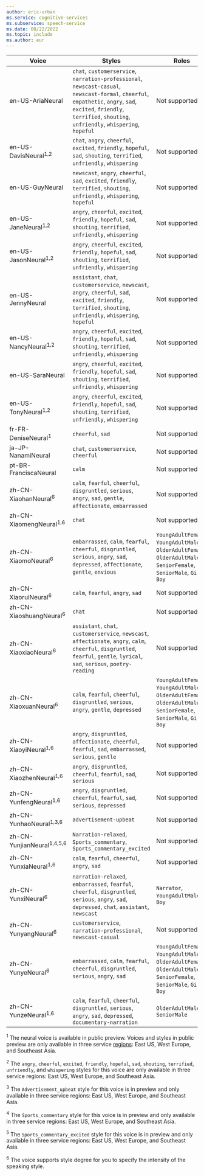 ```yaml
---
author: eric-urban
ms.service: cognitive-services
ms.subservice: speech-service
ms.date: 08/22/2022
ms.topic: include
ms.author: eur
---
```


| Voice | Styles |Roles |
| ----- | ----- | ----- |
|en-US-AriaNeural|`chat`, `customerservice`, `narration-professional`, `newscast-casual`, `newscast-formal`, `cheerful`, `empathetic`, `angry`, `sad`, `excited`, `friendly`, `terrified`, `shouting`, `unfriendly`, `whispering`, `hopeful`|Not supported|
|en-US-DavisNeural<sup>1,2</sup>|`chat`, `angry`, `cheerful`, `excited`, `friendly`, `hopeful`, `sad`, `shouting`, `terrified`, `unfriendly`, `whispering`|Not supported|
|en-US-GuyNeural|`newscast`, `angry`, `cheerful`, `sad`, `excited`, `friendly`, `terrified`, `shouting`, `unfriendly`, `whispering`, `hopeful`|Not supported|
|en-US-JaneNeural<sup>1,2</sup>|`angry`, `cheerful`, `excited`, `friendly`, `hopeful`, `sad`, `shouting`, `terrified`, `unfriendly`, `whispering`|Not supported|
|en-US-JasonNeural<sup>1,2</sup>|`angry`, `cheerful`, `excited`, `friendly`, `hopeful`, `sad`, `shouting`, `terrified`, `unfriendly`, `whispering`|Not supported|
|en-US-JennyNeural|`assistant`, `chat`, `customerservice`, `newscast`, `angry`, `cheerful`, `sad`, `excited`, `friendly`, `terrified`, `shouting`, `unfriendly`, `whispering`, `hopeful`|Not supported|
|en-US-NancyNeural<sup>1,2</sup>|`angry`, `cheerful`, `excited`, `friendly`, `hopeful`, `sad`, `shouting`, `terrified`, `unfriendly`, `whispering`|Not supported|
|en-US-SaraNeural|`angry`, `cheerful`, `excited`, `friendly`, `hopeful`, `sad`, `shouting`, `terrified`, `unfriendly`, `whispering`|Not supported|
|en-US-TonyNeural<sup>1,2</sup>|`angry`, `cheerful`, `excited`, `friendly`, `hopeful`, `sad`, `shouting`, `terrified`, `unfriendly`, `whispering`|Not supported|
|fr-FR-DeniseNeural<sup>1</sup>|`cheerful`, `sad`|Not supported|
|ja-JP-NanamiNeural|`chat`, `customerservice`, `cheerful`|Not supported|
|pt-BR-FranciscaNeural|`calm`|Not supported|
|zh-CN-XiaohanNeural<sup>6</sup>|`calm`, `fearful`, `cheerful`, `disgruntled`, `serious`, `angry`, `sad`, `gentle`, `affectionate`, `embarrassed`|Not supported|
|zh-CN-XiaomengNeural<sup>1,6</sup>|`chat`|Not supported|
|zh-CN-XiaomoNeural<sup>6</sup>|`embarrassed`, `calm`, `fearful`, `cheerful`, `disgruntled`, `serious`, `angry`, `sad`, `depressed`, `affectionate`, `gentle`, `envious`|`YoungAdultFemale`, `YoungAdultMale`, `OlderAdultFemale`, `OlderAdultMale`, `SeniorFemale`, `SeniorMale`, `Girl`, `Boy`|
|zh-CN-XiaoruiNeural<sup>6</sup>|`calm`, `fearful`, `angry`, `sad`|Not supported|
|zh-CN-XiaoshuangNeural<sup>6</sup>|`chat`|Not supported|
|zh-CN-XiaoxiaoNeural<sup>6</sup>|`assistant`, `chat`, `customerservice`, `newscast`, `affectionate`, `angry`, `calm`, `cheerful`, `disgruntled`, `fearful`, `gentle`, `lyrical`, `sad`, `serious`, `poetry-reading`|Not supported|
|zh-CN-XiaoxuanNeural<sup>6</sup>|`calm`, `fearful`, `cheerful`, `disgruntled`, `serious`, `angry`, `gentle`, `depressed`|`YoungAdultFemale`, `YoungAdultMale`, `OlderAdultFemale`, `OlderAdultMale`, `SeniorFemale`, `SeniorMale`, `Girl`, `Boy`|
|zh-CN-XiaoyiNeural<sup>1,6</sup>|`angry`, `disgruntled`, `affectionate`, `cheerful`, `fearful`, `sad`, `embarrassed`, `serious`, `gentle`|Not supported|
|zh-CN-XiaozhenNeural<sup>1,6</sup>|`angry`, `disgruntled`, `cheerful`, `fearful`, `sad`, `serious`|Not supported|
|zh-CN-YunfengNeural<sup>1,6</sup>|`angry`, `disgruntled`, `cheerful`, `fearful`, `sad`, `serious`, `depressed`|Not supported|
|zh-CN-YunhaoNeural<sup>1,3,6</sup>|`advertisement-upbeat`|Not supported|
|zh-CN-YunjianNeural<sup>1,4,5,6</sup>|`Narration-relaxed`, `Sports_commentary`, `Sports_commentary_excited`|Not supported|
|zh-CN-YunxiaNeural<sup>1,6</sup>|`calm`, `fearful`, `cheerful`, `angry`, `sad`|Not supported|
|zh-CN-YunxiNeural<sup>6</sup>|`narration-relaxed`, `embarrassed`, `fearful`, `cheerful`, `disgruntled`, `serious`, `angry`, `sad`, `depressed`, `chat`, `assistant`, `newscast`|`Narrator`, `YoungAdultMale`, `Boy`|
|zh-CN-YunyangNeural<sup>6</sup>|`customerservice`, `narration-professional`, `newscast-casual`|Not supported|
|zh-CN-YunyeNeural<sup>6</sup>|`embarrassed`, `calm`, `fearful`, `cheerful`, `disgruntled`, `serious`, `angry`, `sad`|`YoungAdultFemale`, `YoungAdultMale`, `OlderAdultFemale`, `OlderAdultMale`, `SeniorFemale`, `SeniorMale`, `Girl`, `Boy`|
|zh-CN-YunzeNeural<sup>1,6</sup>|`calm`, `fearful`, `cheerful`, `disgruntled`, `serious`, `angry`, `sad`, `depressed`, `documentary-narration`|`OlderAdultMale`, `SeniorMale`|

<sup>1</sup> The neural voice is available in public preview. Voices and styles in public preview are only available in three service [regions](../../regions.md): East US, West Europe, and Southeast Asia. 

<sup>2</sup> The `angry`, `cheerful`, `excited`, `friendly`, `hopeful`, `sad`, `shouting`, `terrified`, `unfriendly`, and `whispering` styles for this voice are only available in three service regions: East US, West Europe, and Southeast Asia.

<sup>3</sup> The `Advertisement_upbeat` style for this voice is in preview and only available in three service regions: East US, West Europe, and Southeast Asia.

<sup>4</sup> The `Sports_commentary` style for this voice is in preview and only available in three service regions: East US, West Europe, and Southeast Asia.

<sup>5</sup> The `Sports_commentary_excited` style for this voice is in preview and only available in three service regions: East US, West Europe, and Southeast Asia.

<sup>6</sup> The voice supports style degree for you to specify the intensity of the speaking style. 
